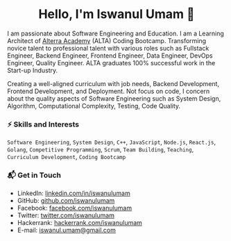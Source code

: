 
<h1 align="center">Hello, I'm Iswanul Umam 👋</h1>

I am passionate about Software Engineering and Education. I am a Learning Architect of [Alterra Academy](https://www.linkedin.com/school/alterraacademy/) (ALTA) Coding Bootcamp. Transforming novice talent to professional talent with various roles such as Fullstack Engineer, Backend Engineer, Frontend Engineer, Data Engineer, DevOps Engineer, Quality Engineer. ALTA graduates 100% successful work in the Start-up Industry.

Creating a well-aligned curriculum with job needs, Backend Development, Frontend Development, and Deployment. Not focus on code, I concern about the quality aspects of Software Engineering such as System Design, Algorithm, Computational Complexity, Testing, Code Quality.

### ⚡️ Skills and Interests
`Software Engineering`, `System Design`, `C++`, `JavaScript`, `Node.js`, `React.js`, `Golang`, `Competitive Programming`, `Scrum`, `Team Building`, `Teaching`, `Curriculum Development`, `Coding Bootcamp`

### 📬 Get in Touch

- LinkedIn: [linkedin.com/in/iswanulumam](https://linkedin.com/in/iswanulumam)
- GitHub: [github.com/iswanulumam](https://github.com/iswanulumam)
- Facebook: [facebook.com/iswanulumam](https://facebook.com/iswanulumam)
- Twitter: [twitter.com/iswanulumam](https://twitter.com/iswanulumam)
- Hackerrank: [hackerrank.com/iswanulumam](https://hackerrank.com/iswanulumam)
- E-mail: iswanul.umam@gmail.com
